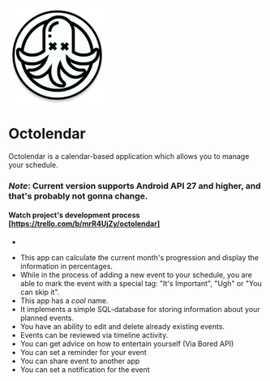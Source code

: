 ![logo](https://github.com/Aredruss/Octolendar/blob/master/app/src/main/res/mipmap-xxxhdpi/ic_launcher_round.png)

# Octolendar
Octolendar is a calendar-based application which allows you to manage your schedule.
### *Note*: Current version supports Android API 27 and higher, and that's probably not gonna change.

#### Watch project's development process [https://trello.com/b/mrR4UjZy/octolendar]

-
* This app can calculate the current month's progression and display the information in percentages.
* While in the process of adding a new event to your schedule, you are able to mark the event with a special tag: "It's Important", "Ugh" or "You can skip it".
* This app has a *cool* name.
* It implements a simple SQL-database for storing information about your planned events.
* You have an ability to edit and delete already existing events.
* Events can be reviewed via timeline activity.
* You can get advice on how to entertain yourself (Via Bored API)
* You can set a reminder for your event
* You can share event to another app
* You can set a notification for the event

